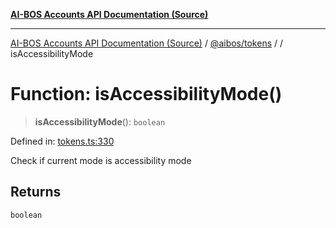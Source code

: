 [**AI-BOS Accounts API Documentation (Source)**](../../../README.md)

***

[AI-BOS Accounts API Documentation (Source)](../../../README.md) / [@aibos/tokens](../README.md) / [](../README.md) / isAccessibilityMode

# Function: isAccessibilityMode()

> **isAccessibilityMode**(): `boolean`

Defined in: [tokens.ts:330](https://github.com/pohlai88/accounts/blob/48103fb36d28b2b9bfb33472b6de2f719773cde9/packages/tokens/src/tokens.ts#L330)

Check if current mode is accessibility mode

## Returns

`boolean`
